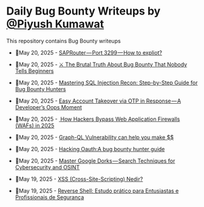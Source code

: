 # Daily Bug Bounty Writeups by [@Piyush Kumawat](https://twitter.com/piyush_supiy) 
This repository contains Bug Bounty writeups

<!-- BLOG-POST-LIST:START -->
 - 💯May 20, 2025 - [SAPRouter — Port 3299 — How to expliot?](https://medium.com/@verylazytech/saprouter-port-3299-how-to-expliot-c3da21064ab3?source=rss------bug_bounty-5) 

 - 💯May 20, 2025 - [⚔️ The Brutal Truth About Bug Bounty That Nobody Tells Beginners](https://infosecwriteups.com/%EF%B8%8F-the-brutal-truth-about-bug-bounty-that-nobody-tells-beginners-10e419514165?source=rss------bug_bounty-5) 

 - 💯May 20, 2025 - [Mastering SQL Injection Recon: Step-by-Step Guide for Bug Bounty Hunters](https://infosecwriteups.com/mastering-sql-injection-recon-step-by-step-guide-for-bug-bounty-hunters-9f493fb058dd?source=rss------bug_bounty-5) 

 - 💯May 20, 2025 - [Easy Account Takeover via OTP in Response — A Developer’s Oops Moment](https://infosecwriteups.com/easy-account-takeover-via-otp-in-response-a-developers-oops-moment-91130d5e5686?source=rss------bug_bounty-5) 

 - 💯May 20, 2025 - [️ How Hackers Bypass Web Application Firewalls &lpar;WAFs&rpar; in 2025](https://infosecwriteups.com/%EF%B8%8F-how-hackers-bypass-web-application-firewalls-wafs-in-2025-c2a5052044c9?source=rss------bug_bounty-5) 

 - 💯May 20, 2025 - [Graph-QL Vulnerability can help you make $$](https://medium.com/@anandrishav2228/graph-ql-vulnerability-can-help-you-make-cfc79270e79d?source=rss------bug_bounty-5) 

 - 💯May 20, 2025 - [Hacking Oauth:A bug bounty hunter guide](https://infosecwriteups.com/hacking-oauth-a-bug-bounty-hunter-guide-31a7b1a0cf88?source=rss------bug_bounty-5) 

 - 💯May 20, 2025 - [Master Google Dorks — Search Techniques for Cybersecurity and OSINT](https://medium.com/@jpablo13/master-google-dorks-search-techniques-for-cybersecurity-and-osint-7ced756d02ca?source=rss------bug_bounty-5) 

 - 💯May 19, 2025 - [XSS &lpar;Cross-Site-Scripting&rpar; Nedir?](https://medium.com/@ozanturancakir.it/xss-cross-site-scripting-nedir-87a9bee41ae2?source=rss------bug_bounty-5) 

 - 💯May 19, 2025 - [Reverse Shell: Estudo prático para Entusiastas e Profissionais de Segurança](https://medium.com/@correa-sergio/reverse-shell-estudo-pr%C3%A1tico-para-entusiastas-e-profissionais-de-seguran%C3%A7a-cd83585f103d?source=rss------bug_bounty-5) 
<!-- BLOG-POST-LIST:END -->
